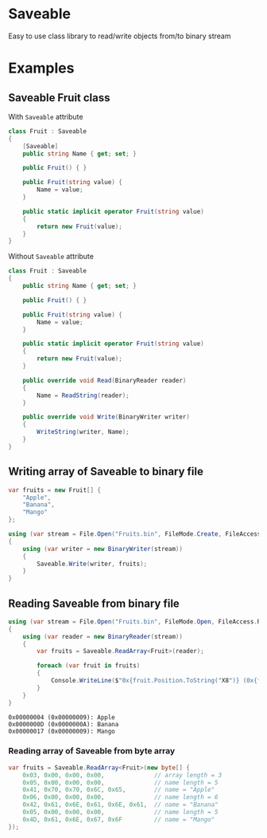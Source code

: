 # Saveable
Easy to use class library to read/write objects from/to binary stream

# Examples

## Saveable Fruit class

With `Saveable` attribute

```cs
class Fruit : Saveable
{
    [Saveable]
    public string Name { get; set; }

    public Fruit() { }

    public Fruit(string value) {
        Name = value;
    }

    public static implicit operator Fruit(string value)
    {
        return new Fruit(value);
    }
}
```

Without `Saveable` attribute

```cs
class Fruit : Saveable
{
    public string Name { get; set; }

    public Fruit() { }

    public Fruit(string value) {
        Name = value;
    }

    public static implicit operator Fruit(string value)
    {
        return new Fruit(value);
    }

    public override void Read(BinaryReader reader)
    {
        Name = ReadString(reader);
    }

    public override void Write(BinaryWriter writer)
    {
        WriteString(writer, Name);
    }
}
```

## Writing array of Saveable to binary file

```cs
var fruits = new Fruit[] {
    "Apple",
    "Banana",
    "Mango"
};

using (var stream = File.Open("Fruits.bin", FileMode.Create, FileAccess.Write))
{
    using (var writer = new BinaryWriter(stream))
    {
        Saveable.Write(writer, fruits);
    }
}
```

## Reading Saveable from binary file

```cs
using (var stream = File.Open("Fruits.bin", FileMode.Open, FileAccess.Read))
{
    using (var reader = new BinaryReader(stream))
    {
        var fruits = Saveable.ReadArray<Fruit>(reader);

        foreach (var fruit in fruits)
        {
            Console.WriteLine($"0x{fruit.Position.ToString("X8")} (0x{fruit.Length.ToString("X8")}): {fruit.Name}");
        }
    }
}
```
```
0x00000004 (0x00000009): Apple
0x0000000D (0x0000000A): Banana
0x00000017 (0x00000009): Mango
```

### Reading array of Saveable from byte array

```cs
var fruits = Saveable.ReadArray<Fruit>(new byte[] {
    0x03, 0x00, 0x00, 0x00,              // array length = 3
    0x05, 0x00, 0x00, 0x00,              // name length = 5
    0x41, 0x70, 0x70, 0x6C, 0x65,        // name = "Apple"
    0x06, 0x00, 0x00, 0x00,              // name length = 6
    0x42, 0x61, 0x6E, 0x61, 0x6E, 0x61,  // name = "Banana"
    0x05, 0x00, 0x00, 0x00,              // name length = 5
    0x4D, 0x61, 0x6E, 0x67, 0x6F         // name = "Mango"
});
```
